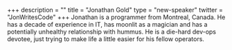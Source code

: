 +++
description = ""
title = "Jonathan Gold"
type = "new-speaker"
twitter = "JonWritesCode"
+++
Jonathan is a programmer from Montreal, Canada. He has a decade of experience in IT, has moonlit as a magician and has a potentially unhealthy relationship with hummus. He is a die-hard dev-ops devotee, just trying to make life a little easier for his fellow operators.